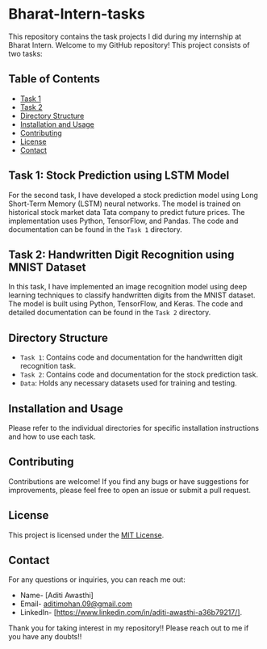 # Bharat-Intern-tasks
This repository contains the task projects I did during my internship at Bharat Intern.
Welcome to my GitHub repository! This project consists of two tasks:

## Table of Contents

- [Task 1](#task1)
- [Task 2](#task2)
- [Directory Structure](#directorystructure)
- [Installation and Usage](#installationandusage)
- [Contributing](#contributing)
- [License](#license)
- [Contact](#contact)

## Task 1: Stock Prediction using LSTM Model

For the second task, I have developed a stock prediction model using Long Short-Term Memory (LSTM) neural networks. The model is trained on historical stock market data Tata company to predict future prices. The implementation uses Python, TensorFlow, and Pandas. The code and documentation can be found in the `Task 1` directory.

## Task 2: Handwritten Digit Recognition using MNIST Dataset

In this task, I have implemented an image recognition model using deep learning techniques to classify handwritten digits from the MNIST dataset. The model is built using Python, TensorFlow, and Keras. The code and detailed documentation can be found in the `Task 2` directory.

## Directory Structure

- `Task 1`: Contains code and documentation for the handwritten digit recognition task.
- `Task 2`: Contains code and documentation for the stock prediction task.
- `Data`: Holds any necessary datasets used for training and testing.

## Installation and Usage

Please refer to the individual directories for specific installation instructions and how to use each task.

## Contributing

Contributions are welcome! If you find any bugs or have suggestions for improvements, please feel free to open an issue or submit a pull request.

## License

This project is licensed under the [MIT License](LICENSE).

## Contact

For any questions or inquiries, you can reach me out: 
- Name- [Aditi Awasthi]
- Email- aditimohan.09@gmail.com
- LinkedIn- [https://www.linkedin.com/in/aditi-awasthi-a36b79217/].

Thank you for taking interest in my repository!! Please reach out to me if you have any doubts!!


